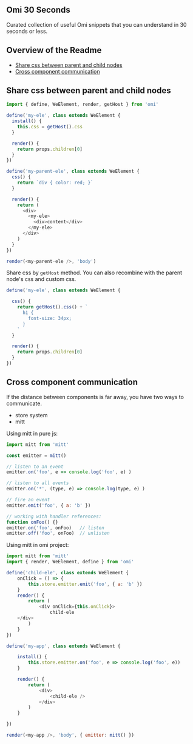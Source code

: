 ## Omi 30 Seconds

Curated collection of useful Omi snippets that you can understand in 30 seconds or less.

## Overview of the Readme

- [Share css between parent and child nodes](#share-css-between-parent-and-child-nodes)
- [Cross component communication](#cross-component-communication)

## Share css between parent and child nodes

```js
import { define, WeElement, render, getHost } from 'omi'

define('my-ele', class extends WeElement {
  install() {
    this.css = getHost().css
  }

  render() {
    return props.children[0]
  }
})

define('my-parent-ele', class extends WeElement {
  css() {
    return `div { color: red; }`
  }

  render() {
    return (
      <div>
        <my-ele>
          <div>content</div>
        </my-ele>
      </div>
    )
  }
})

render(<my-parent-ele />, 'body')
```

Share css by `getHost` method. You can also recombine with the parent node's css and custom css.

```js
define('my-ele', class extends WeElement {

  css() {
    return getHost().css() + `
      h1 {
        font-size: 34px;
      }
    `
  }

  render() {
    return props.children[0]
  }
})
```

## Cross component communication

If the distance between components is far away, you have two ways to communicate.

* store system
* mitt

Using mitt in pure js:

```js
import mitt from 'mitt'

const emitter = mitt()

// listen to an event
emitter.on('foo', e => console.log('foo', e) )

// listen to all events
emitter.on('*', (type, e) => console.log(type, e) )

// fire an event
emitter.emit('foo', { a: 'b' })

// working with handler references:
function onFoo() {}
emitter.on('foo', onFoo)   // listen
emitter.off('foo', onFoo)  // unlisten
```

Using mitt in omi project:


```js
import mitt from 'mitt'
import { render, WeElement, define } from 'omi'

define('child-ele', class extends WeElement {
	onClick = () => {
		this.store.emitter.emit('foo', { a: 'b' })
	}
	render() {
		return (
			<div onClick={this.onClick}>
				child-ele
    </div>
		)
	}
})

define('my-app', class extends WeElement {

	install() {
		this.store.emitter.on('foo', e => console.log('foo', e))
	}

	render() {
		return (
			<div>
				<child-ele />
			</div>
		)
	}

})

render(<my-app />, 'body', { emitter: mitt() })
```
